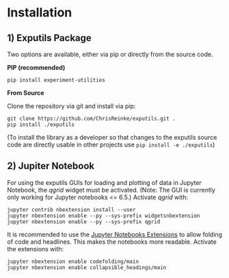 # Installation

## 1) Exputils Package

Two options are available, either via pip or directly from the source code. 

__PIP (recommended)__

    pip install experiment-utilities

__From Source__

Clone the repository via git and install via pip:
    
    git clone https://github.com/ChrisReinke/exputils.git .
    pip install ./exputils

(To install the library as a developer so that changes to the exputils source code are directly usable in other projects use
`pip install -e ./exputils`)


## 2) Jupiter Notebook

For using the exputils GUIs for loading and plotting of data in Jupyter Notebook, the *qgrid* widget must be activated.
(Note: The GUI is currently only working for Jupyter notebooks <= 6.5.)
Activate *qgrid* with:

    jupyter contrib nbextension install --user
    jupyter nbextension enable --py --sys-prefix widgetsnbextension
    jupyter nbextension enable --py --sys-prefix qgrid

It is recommended to use the [Jupyter Notebooks Extensions](https://github.com/ipython-contrib/jupyter_contrib_nbextensions) to allow folding of code and headlines.
This makes the notebooks more readable.
Activate the extensions with:

    jupyter nbextension enable codefolding/main
    jupyter nbextension enable collapsible_headings/main